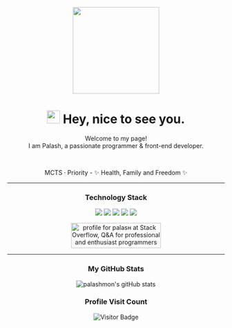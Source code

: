 <div align='center'>
  <img src="https://capsule-render.vercel.app/api?type=waving&height=200&text=Palash%20Git&fontAlign=75&fontAlignY=40&color=gradient" height="200"/>
  <h1><img src="https://emojis.slackmojis.com/emojis/images/1531849430/4246/blob-sunglasses.gif?1531849430" width="30"/> Hey, nice to see you.</h1>
  <p></p>
  
  <!--
  [![Twitter Follow](https://img.shields.io/twitter/follow/palashv2?style=social)](https://twitter.com/intent/follow?screen_name=palashv2)
  [![YouTube Channel Subscribers](https://img.shields.io/youtube/channel/subscribers/UCnnhIfN-A4JPs2ogiN59MRA?style=social)](https://www.youtube.com/channel/UCnnhIfN-A4JPs2ogiN59MRA?sub_confirmation=1)
  [![YouTube Channel Views](https://img.shields.io/youtube/channel/views/UCnnhIfN-A4JPs2ogiN59MRA?style=social)](https://www.youtube.com/channel/UCnnhIfN-A4JPs2ogiN59MRA?sub_confirmation=1)
  ![GitHub followers](https://img.shields.io/github/followers/palashmon?style=social)
  -->
  
  <p>Welcome to my page! </br> I am Palash, a passionate programmer & front-end developer.</p>
  <br>
  <p>
  MCTS · Priority - ✨ Health, Family and Freedom ✨
  </p>
  
---

  ### Technology Stack
  <div align='center'>
    <span><img src="https://img.shields.io/badge/HTML5-E34F26?style=flat-square&logo=HTML5&logoColor=white"/><span>
    <img src="https://img.shields.io/badge/CSS3-1572B6?style=flat-square&logo=CSS3&logoColor=white"/>
    <img src="https://img.shields.io/badge/Sass-CC6699?style=flat-square&logo=Sass&logoColor=white"/>
    <img src="https://img.shields.io/badge/JavaScript-F7DF1E?style=flat-square&logo=JavaScript&logoColor=white"/>
    <img src="https://img.shields.io/badge/react-61DAFB?style=flat-square&logo=react&logoColor=white"/>
    <p></p>  
    <a href="https://stackoverflow.com/users/1823841/pala%d1%95%d0%bd"><img src="https://stackoverflow.com/users/flair/1823841.png" width="208" height="58" alt="profile for palaѕн at Stack Overflow, Q&amp;A for professional and enthusiast programmers" title="profile for palaѕн at Stack Overflow, Q&amp;A for professional and enthusiast programmers"></a>  
  </div>
  
---      
      
  ### My GitHub Stats
  ![palashmon's gitHub stats](https://github-readme-stats.vercel.app/api?username=palashmon&show_icons=true&theme=radical)   
   
  ### Profile Visit Count   
  ![Visitor Badge](https://visitor-badge.laobi.icu/badge?page_id=palashmon.palashmon)
  <br> 
</div> 

<!---
Autrix/Autrix is a ✨ special ✨ repository because its `README.md` (this file) appears on your GitHub profile.
You can click the Preview link to take a look at your changes.
--->
